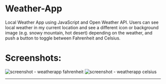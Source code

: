# Weather-App
Local Weather App using JavaScript and Open Weather API. Users can see local weather in my current location and see a different icon or background image (e.g. snowy mountain, hot desert) depending on the weather, and push a button to toggle between Fahrenheit and Celsius.

Screenshots:
=======
![screenshot - weatherapp fahrenheit](https://user-images.githubusercontent.com/11365270/44869508-c1e7de80-ac5b-11e8-82ba-a0b88dc3543d.png)
![screenshot - weatherapp celsius](https://user-images.githubusercontent.com/11365270/44869550-de841680-ac5b-11e8-838f-568ba535e56c.png)
<hr>
